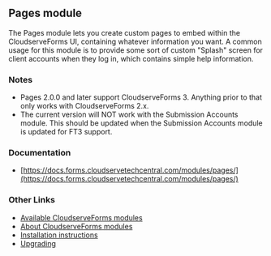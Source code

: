 ## Pages module

The Pages module lets you create custom pages to embed within the CloudserveForms UI, containing whatever information you want. A common usage for this module is to provide some sort of custom "Splash" screen for client accounts when they log in, which contains simple help information.


### Notes

- Pages 2.0.0 and later support CloudserveForms 3. Anything prior to that only works with CloudserveForms 2.x. 
- The current version will NOT work with the Submission Accounts module. This should be updated when the Submission
Accounts module is updated for FT3 support. 


### Documentation

- [https://docs.forms.cloudservetechcentral.com/modules/pages/](https://docs.forms.cloudservetechcentral.com/modules/pages/)


### Other Links

- [Available CloudserveForms modules](https://modules.forms.cloudservetechcentral.com/)
- [About CloudserveForms modules](https://docs.forms.cloudservetechcentral.com/userdoc/modules/) 
- [Installation instructions](https://docs.forms.cloudservetechcentral.com/userdoc/modules/installing/)
- [Upgrading](https://docs.forms.cloudservetechcentral.com/userdoc/modules/upgrading/)
